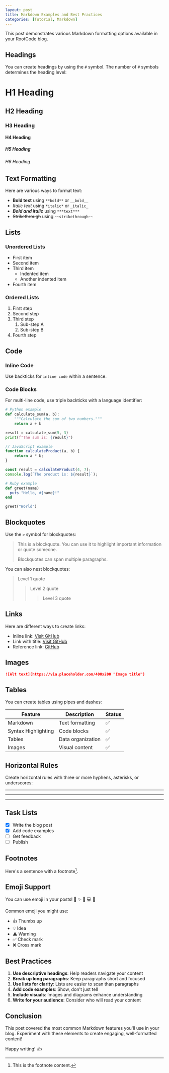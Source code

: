 ```yaml
---
layout: post
title: Markdown Examples and Best Practices
categories: [Tutorial, Markdown]
---
```


This post demonstrates various Markdown formatting options available in your RootCode blog.

## Headings

You can create headings by using the `#` symbol. The number of `#` symbols determines the heading level:

# H1 Heading
## H2 Heading
### H3 Heading
#### H4 Heading
##### H5 Heading
###### H6 Heading

## Text Formatting

Here are various ways to format text:

- **Bold text** using `**bold**` or `__bold__`
- *Italic text* using `*italic*` or `_italic_`
- ***Bold and italic*** using `***text***`
- ~~Strikethrough~~ using `~~strikethrough~~`

## Lists

### Unordered Lists

- First item
- Second item
- Third item
  - Indented item
  - Another indented item
- Fourth item

### Ordered Lists

1. First step
2. Second step
3. Third step
   1. Sub-step A
   2. Sub-step B
4. Fourth step

## Code

### Inline Code

Use backticks for `inline code` within a sentence.

### Code Blocks

For multi-line code, use triple backticks with a language identifier:

```python
# Python example
def calculate_sum(a, b):
    """Calculate the sum of two numbers."""
    return a + b

result = calculate_sum(5, 3)
print(f"The sum is: {result}")
```

```javascript
// JavaScript example
function calculateProduct(a, b) {
    return a * b;
}

const result = calculateProduct(4, 7);
console.log(`The product is: ${result}`);
```

```ruby
# Ruby example
def greet(name)
  puts "Hello, #{name}!"
end

greet("World")
```

## Blockquotes

Use the `>` symbol for blockquotes:

> This is a blockquote. You can use it to highlight important information or quote someone.
>
> Blockquotes can span multiple paragraphs.

You can also nest blockquotes:

> Level 1 quote
>> Level 2 quote
>>> Level 3 quote

## Links

Here are different ways to create links:

- Inline link: [Visit GitHub](https://github.com)
- Link with title: [Visit GitHub](https://github.com "GitHub Homepage")
- Reference link: [GitHub][1]

[1]: https://github.com

## Images

```markdown
![Alt text](https://via.placeholder.com/400x200 "Image title")
```

## Tables

You can create tables using pipes and dashes:

| Feature | Description | Status |
|---------|-------------|--------|
| Markdown | Text formatting | ✅ |
| Syntax Highlighting | Code blocks | ✅ |
| Tables | Data organization | ✅ |
| Images | Visual content | ✅ |

## Horizontal Rules

Create horizontal rules with three or more hyphens, asterisks, or underscores:

---

***

___

## Task Lists

- [x] Write the blog post
- [x] Add code examples
- [ ] Get feedback
- [ ] Publish

## Footnotes

Here's a sentence with a footnote[^1].

[^1]: This is the footnote content.

## Emoji Support

You can use emoji in your posts! 🎉 ✨ 🚀 💻 📝

Common emoji you might use:
- 👍 Thumbs up
- 💡 Idea
- ⚠️ Warning
- ✅ Check mark
- ❌ Cross mark

## Best Practices

1. **Use descriptive headings**: Help readers navigate your content
2. **Break up long paragraphs**: Keep paragraphs short and focused
3. **Use lists for clarity**: Lists are easier to scan than paragraphs
4. **Add code examples**: Show, don't just tell
5. **Include visuals**: Images and diagrams enhance understanding
6. **Write for your audience**: Consider who will read your content

## Conclusion

This post covered the most common Markdown features you'll use in your blog. Experiment with these elements to create engaging, well-formatted content!

Happy writing! ✍️
